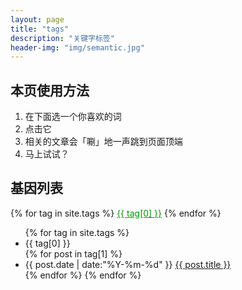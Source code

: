 ```yaml
---
layout: page
title: "tags"
description: "关键字标签"  
header-img: "img/semantic.jpg"  
---
```


## 本页使用方法 ##

1. 在下面选一个你喜欢的词
2. 点击它
3. 相关的文章会「唰」地一声跳到页面顶端
4. 马上试试？

## 基因列表 ##


<div id='tag_cloud' class="one">
{% for tag in site.tags %}
<a href="#{{ tag[0] }}" title="{{ tag[0] }}" rel="{{ tag[1].size }}" >{{ tag[0] }}</a>
{% endfor %}
</div>

<ul class="listing">
{% for tag in site.tags %}
  <li class="listing-seperator" id="{{ tag[0] }}">{{ tag[0] }}</li>
{% for post in tag[1] %}
  <li class="listing-item">
  <time datetime="{{ post.date | date:"%Y-%m-%d" }}">{{ post.date | date:"%Y-%m-%d" }}</time>
  <a href="{{ post.url }}" title="{{ post.title }}">{{ post.title }}</a>
  </li>
{% endfor %}
{% endfor %}
</ul>

<style> 
.one a:link {color:#009900;}
.one a:visited {color:#0000ff;}
.one a:hover {color:#ff0000;}
</style> 

<script src="/js/jquery.tagcloud.js" type="text/javascript" charset="utf-8"></script> 
<script language="javascript">
$.fn.tagcloud.defaults = {
    size: {start: 1, end: 1, unit: 'em'},
    color: {start: '#f8e0e6', end: '#ff3333'}
};

$(function () {
    $('#tag_cloud a').tagcloud();
});
</script>
